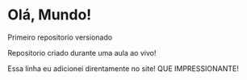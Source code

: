 # Olá, Mundo!
 Primeiro repositorio versionado

Repositorio criado durante uma aula ao vivo!

Essa linha eu adicionei direntamente no site! QUE IMPRESSIONANTE!
